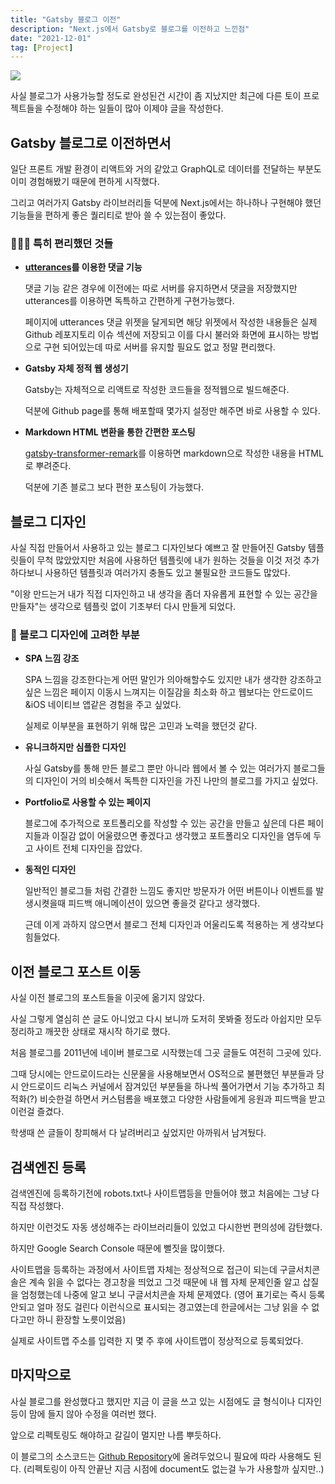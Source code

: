```yaml
---
title: "Gatsby 블로그 이전"
description: "Next.js에서 Gatsby로 블로그를 이전하고 느낀점"
date: "2021-12-01"
tag: [Project]
---
```


<img src="https://user-images.githubusercontent.com/71566740/138983411-93742554-e2ab-4e18-9588-f2dc9aaf2883.png" class="img large"/>

사실 블로그가 사용가능할 정도로 완성된건 시간이 좀 지났지만 최근에 다른 토이 프로젝트들을 수정해야 하는 일들이 많아 이제야 글을 작성한다.

## Gatsby 블로그로 이전하면서

일단 프론트 개발 환경이 리액트와 거의 같았고 GraphQL로 데이터를 전달하는 부분도 이미 경험해봤기 때문에 편하게 시작했다.

그리고 여러가지 Gatsby 라이브러리들 덕분에 Next.js에서는 하나하나 구현해야 했던 기능들을 편하게 좋은 퀄리티로 받아 쓸 수 있는점이 좋았다.

### 👨🏻‍💻 특히 편리했던 것들

- **[utterances](https://utteranc.es/)를 이용한 댓글 기능**

  댓글 기능 같은 경우에 이전에는 따로 서버를 유지하면서 댓글을 저장했지만 utterances를 이용하면 독특하고 간편하게 구현가능했다.

  페이지에 utterances 댓글 위젯을 달게되면 해당 위젯에서 작성한 내용들은 실제 Github 레포지토리 이슈 섹션에 저장되고 이를 다시 불러와 화면에 표시하는 방법으로 구현 되어있는데 따로 서버를 유지할 필요도 없고 정말 편리했다.

- **Gatsby 자체 정적 웹 생성기**

  Gatsby는 자체적으로 리액트로 작성한 코드들을 정적웹으로 빌드해준다.

  덕분에 Github page를 통해 배포할때 몇가지 설정만 해주면 바로 사용할 수 있다.

- **Markdown HTML 변환을 통한 간편한 포스팅**

  [gatsby-transformer-remark](https://www.gatsbyjs.com/plugins/gatsby-transformer-remark/)를 이용하면 markdown으로 작성한 내용을 HTML로 뿌려준다.

  덕분에 기존 블로그 보다 편한 포스팅이 가능했다.

## 블로그 디자인

사실 직접 만들어서 사용하고 있는 블로그 디자인보다 예쁘고 잘 만들어진 Gatsby 템플릿들이 무척 많았았지만 처음에 사용하던 템플릿에 내가 원하는 것들을 이것 저것 추가하다보니 사용하던 템플릿과 여러가지 충돌도 있고 불필요한 코드들도 많았다.

"이왕 만드는거 내가 직접 디자인하고 내 생각을 좀더 자유롭게 표현할 수 있는 공간을 만들자"는 생각으로 템플릿 없이 기초부터 다시 만들게 되었다.

### 🎨 블로그 디자인에 고려한 부분

- **SPA 느낌 강조**

  SPA 느낌을 강조한다는게 어떤 말인가 의아해할수도 있지만 내가 생각한 강조하고 싶은 느낌은 페이지 이동시 느껴지는 이질감을 최소화 하고 웹보다는 안드로이드&iOS 네이티브 앱같은 경험을 주고 싶었다.

  실제로 이부분을 표현하기 위해 많은 고민과 노력을 했던것 같다.

- **유니크하지만 심플한 디자인**

  사실 Gatsby를 통해 만든 블로그 뿐만 아니라 웹에서 볼 수 있는 여러가지 블로그들의 디자인이 거의 비슷해서 독특한 디자인을 가진 나만의 블로그를 가지고 싶었다.

- **Portfolio로 사용할 수 있는 페이지**

  블로그에 추가적으로 포트폴리오를 작성할 수 있는 공간을 만들고 싶은데 다른 페이지들과 이질감 없이 어울렸으면 좋겠다고 생각했고 포트폴리오 디자인을 염두에 두고 사이트 전체 디자인을 잡았다.

- **동적인 디자인**

  일반적인 블로그들 처럼 간결한 느낌도 좋지만 방문자가 어떤 버튼이나 이벤트를 발생시켯을때 피드백 애니메이션이 있으면 좋을것 같다고 생각했다.

  근데 이게 과하지 않으면서 블로그 전체 디자인과 어울리도록 적용하는 게 생각보다 힘들었다.

## 이전 블로그 포스트 이동

사실 이전 블로그의 포스트들을 이곳에 옮기지 않았다.

사실 그렇게 열심히 쓴 글도 아니었고 다시 보니까 도저히 못봐줄 정도라 아쉽지만 모두 정리하고 깨끗한 상태로 재시작 하기로 했다.

처음 블로그를 2011년에 네이버 블로그로 시작했는데 그곳 글들도 여전히 그곳에 있다.

그때 당시에는 안드로이드라는 신문물을 사용해보면서 OS적으로 불편했던 부분들과 당시 안드로이드 리눅스 커널에서 잠겨있던 부분들을 하나씩 풀어가면서 기능 추가하고 최적화(?) 비슷한걸 하면서 커스텀롬을 배포했고 다양한 사람들에게 응원과 피드백을 받고 이런걸 즐겼다.

학생때 쓴 글들이 창피해서 다 날려버리고 싶었지만 아까워서 남겨뒀다.

## 검색엔진 등록

검색엔진에 등록하기전에 robots.txt나 사이트맵등을 만들어야 했고 처음에는 그냥 다 직접 작성했다.

하지만 이런것도 자동 생성해주는 라이브러리들이 있었고 다시한번 편의성에 감탄했다.

하지만 Google Search Console 때문에 뻘짓을 많이했다.

사이트맵을 등록하는 과정에서 사이트맵 자체는 정상적으로 접근이 되는데 구글서치콘솔은 계속 읽을 수 없다는 경고창을 띄었고 그것 때문에 내 웹 자체 문제인줄 알고 삽질을 엄청했는데 나중에 알고 보니 구글서치콘솔 자체 문제였다.
(영어 표기로는 즉시 등록안되고 얼마 정도 걸린다 이런식으로 표시되는 경고였는데 한글에서는 그냥 읽을 수 없다고만 하니 환장할 노릇이었음)

실제로 사이트맵 주소를 입력한 지 몇 주 후에 사이트맵이 정상적으로 등록되었다.

## 마지막으로

사실 블로그를 완성했다고 했지만 지금 이 글을 쓰고 있는 시점에도 글 형식이나 디자인등이 맘에 들지 않아 수정을 여러번 했다.

앞으로 리펙토링도 해야하고 갈길이 멀지만 나름 뿌듯하다.

이 블로그의 소스코드는 [Github Repository](https://github.com/HyeokjaeLee/hyeokjaelee.github.io)에 올려두었으니 필요에 따라 사용해도 된다. (리펙토링이 아직 안끝난 지금 시점에 document도 없는걸 누가 사용할까 싶지만..)

